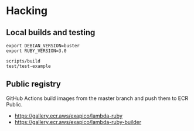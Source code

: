 # Hacking

## Local builds and testing
```
export DEBIAN_VERSION=buster
export RUBY_VERSION=3.0

scripts/build
test/test-example
```

## Public registry
GitHub Actions build images from the master branch and push them to ECR Public.

- https://gallery.ecr.aws/exapico/lambda-ruby
- https://gallery.ecr.aws/exapico/lambda-ruby-builder

